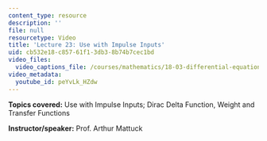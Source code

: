 ```yaml
---
content_type: resource
description: ''
file: null
resourcetype: Video
title: 'Lecture 23: Use with Impulse Inputs'
uid: cb532e18-c857-61f1-3db3-8b74b7cec1bd
video_files:
  video_captions_file: /courses/mathematics/18-03-differential-equations-spring-2010/video-lectures/lecture-23-use-with-impulse-inputs/peYvLk_HZdw.vtt
video_metadata:
  youtube_id: peYvLk_HZdw
---
```


**Topics covered:** Use with Impulse Inputs; Dirac Delta Function, Weight and Transfer Functions

**Instructor/speaker:** Prof. Arthur Mattuck